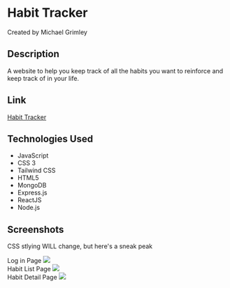 # Habit Tracker
Created by Michael Grimley

## Description
A website to help you keep track of all the habits you want to reinforce and keep track of in your life. 

## Link
[Habit Tracker](http://habittracker.herokuapp.com/habits)

## Technologies Used
<ul>
    <li>JavaScript</li>
    <li>CSS 3</li>
    <li>Tailwind CSS</li>
    <li>HTML5</li>
    <li>MongoDB</li>
    <li>Express.js</li>
    <li>ReactJS</li>
    <li>Node.js</li>
</ul>

## Screenshots
CSS stlying WILL change, but here's a sneak peak

Log in Page
<img src="https://i.imgur.com/CzzppFl.png">
<br />
Habit List Page
<img src="https://i.imgur.com/cl6dgkK.png">
<br />
Habit Detail Page
<img src="https://i.imgur.com/4DA2vJx.png">